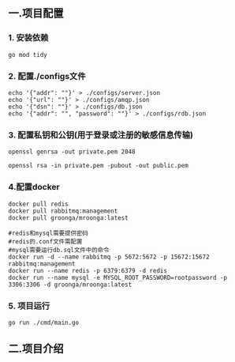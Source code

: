 ## 一.项目配置
### 1. 安装依赖
```shell
go mod tidy
```
### 2. 配置./configs文件
```shell
echo '{"addr": ""}' > ./configs/server.json
echo '{"url": ""}' > ./configs/amqp.json
echo '{"dsn": ""}' > ./configs/db.json
echo '{"addr": "", "password": ""}' > ./configs/rdb.json
```
### 3. 配置私钥和公钥(用于登录或注册的敏感信息传输)  
```shell
openssl genrsa -out private.pem 2048
```
```shell
openssl rsa -in private.pem -pubout -out public.pem
```
### 4.配置docker
```shell
docker pull redis
docker pull rabbitmq:management
docker pull groonga/mroonga:latest
```
```shell
#redis和mysql需要提供密码
#redis的.conf文件需配置
#mysql需要运行db.sql文件中的命令
docker run -d --name rabbitmq -p 5672:5672 -p 15672:15672 rabbitmq:management
docker run --name redis -p 6379:6379 -d redis
docker run --name mysql -e MYSQL_ROOT_PASSWORD=rootpassword -p 3306:3306 -d groonga/mroonga:latest
```
### 5. 项目运行
```shell
go run ./cmd/main.go
```
## 二.项目介绍

